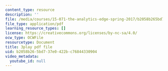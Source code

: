 ```yaml
---
content_type: resource
description: ''
file: /media/courses/15-071-the-analytics-edge-spring-2017/b2058b265bd737e0422bc76844330904_D8HcmzYnBv0.pdf
file_type: application/pdf
learning_resource_types: []
license: https://creativecommons.org/licenses/by-nc-sa/4.0/
ocw_type: OCWFile
resourcetype: Document
title: 3play pdf file
uid: b2058b26-5bd7-37e0-422b-c76844330904
video_metadata:
  youtube_id: null
---
```

